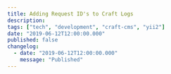 ```yaml
---
title: Adding Request ID's to Craft Logs
description:
tags: ["tech", "development", "craft-cms", "yii2"]
date: "2019-06-12T12:00:00.000"
published: false
changelog:
  - date: "2019-06-12T12:00:00.000"
    message: "Published"
---
```


